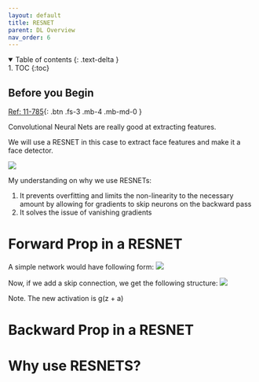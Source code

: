 ```yaml
---
layout: default
title: RESNET
parent: DL Overview
nav_order: 6
---
```


<details open markdown="block">
  <summary>
    Table of contents
  {: .text-delta }
  </summary>
1. TOC
{:toc}
</details>

## Before you Begin

[Ref: 11-785](https://mediaservices.cmu.edu/media/Deep+Learning+%28Fall+2021%29+HW1P1P2_Bootcamp+2/1_m6nkdrxy){: .btn .fs-3 .mb-4 .mb-md-0 }

Convolutional Neural Nets are really good at extracting features.

We will use a RESNET in this case to extract face features and make it a face detector.

![](/images/resnet/resnet1.png)

My understanding on why we use RESNETs:
1. It prevents overfitting and limits the non-linearity to the necessary amount
   by allowing for gradients to skip neurons on the backward pass
2. It solves the issue of vanishing gradients

# Forward Prop in a RESNET

A simple network would have following form:
![](/images/resnet/resnet2.png)

Now, if we add a skip connection, we get the following structure:
![](/images/resnet/resnet3.png)

Note. The new activation is g(z + a)

# Backward Prop in a RESNET

# Why use RESNETS?

